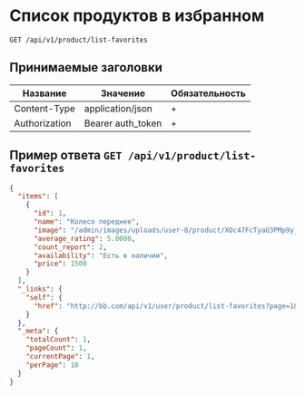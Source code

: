 Список продуктов в избранном
==============================

`GET /api/v1/product/list-favorites`

## Принимаемые заголовки

| Название           | Значение             | Обязательность |
|--------------------|----------------------|----------------|
| Content-Type       | application/json     | +              |
| Authorization      | Bearer auth_token    | +              |


Пример ответа `GET /api/v1/product/list-favorites`
-------------------------------------------------------

```json
{
  "items": [
    {
      "id": 1,
      "name": "Колесо переднее",
      "image": "/admin/images/uploads/user-8/product/XOc47FcTyaU3PMp9y_qZlLO3JXrSS5V4.jpg",
      "average_rating": 5.0000,
      "count_report": 2,
      "availability": "Есть в наличии",
      "price": 1500
    }
  ],
  "_links": {
    "self": {
      "href": "http://bb.com/api/v1/user/product/list-favorites?page=1&per-page=10"
    }
  },
  "_meta": {
    "totalCount": 1,
    "pageCount": 1,
    "currentPage": 1,
    "perPage": 10
  }
}
```
